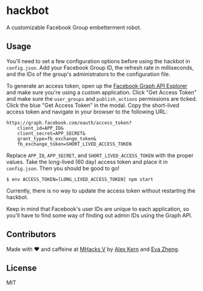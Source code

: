 # hackbot

A customizable Facebook Group embetterment robot.

## Usage

You'll need to set a few configuration options before using the hackbot in
`config.json`. Add your Facebook Group ID, the refresh rate in milliseconds,
and the IDs of the group's administrators to the configuration file.

To generate an access token, open up the [Facebook Graph API
Explorer](https://developers.facebook.com/tools/explorer/) and make sure you're
using a custom application. Click "Get Access Token" and make sure the
`user_groups` and `publish_actions` permissions are ticked. Click the blue "Get
Access Token" in the modal. Copy the short-lived access token and navigate in
your browser to the following URL:

    https://graph.facebook.com/oauth/access_token?
        client_id=APP_ID&
        client_secret=APP_SECRET&
        grant_type=fb_exchange_token&
        fb_exchange_token=SHORT_LIVED_ACCESS_TOKEN

Replace `APP_ID`, `APP_SECRET`, and `SHORT_LIVED_ACCESS_TOKEN` with the proper
values. Take the long-lived (60 day) access token and place it in
`config.json`. Then you should be good to go!

    $ env ACCESS_TOKEN=[LONG_LIVED_ACCESS_TOKEN] npm start

Currently, there is no way to update the access token without restarting the
hackbot.

Keep in mind that Facebook's user IDs are unique to each application, so you'll
have to find some way of finding out admin IDs using the Graph API.

## Contributors

Made with ♥ and caffeine at [MHacks V](http://mhacks.org/) by [Alex
Kern](https://twitter.com/KernCanCode) and [Eva
Zheng](https://twitter.com/evadoraz).

## License

MIT
